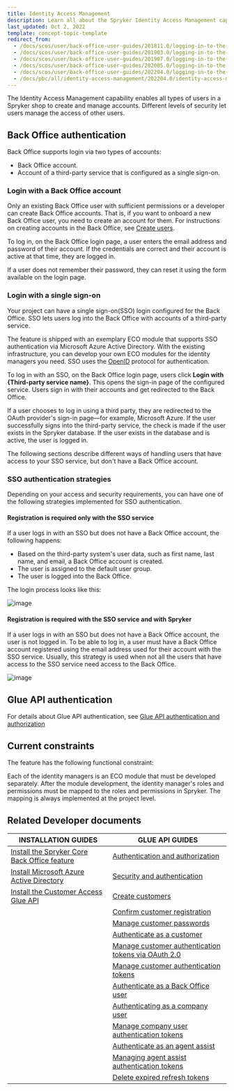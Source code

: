 ```yaml
---
title: Identity Access Management
description: Learn all about the Spryker Identity Access Management capability and how to create and manage accounts within your Spryker project.
last_updated: Oct 2, 2022
template: concept-topic-template
redirect_from:
  - /docs/scos/user/back-office-user-guides/201811.0/logging-in-to-the-back-office.html
  - /docs/scos/user/back-office-user-guides/201903.0/logging-in-to-the-back-office.html
  - /docs/scos/user/back-office-user-guides/201907.0/logging-in-to-the-back-office.html
  - /docs/scos/user/back-office-user-guides/202005.0/logging-in-to-the-back-office.html
  - /docs/scos/user/back-office-user-guides/202204.0/logging-in-to-the-back-office.html
  - /docs/pbc/all/identity-access-management/202204.0/identity-access-management.html
---
```


The Identity Access Management capability enables all types of users in a Spryker shop to create and manage accounts. Different levels of security let users manage the access of other users.

## Back Office authentication

Back Office supports login via two types of accounts:

- Back Office account.
- Account of a third-party service that is configured as a single sign-on.

### Login with a Back Office account

Only an existing Back Office user with sufficient permissions or a developer can create Back Office accounts. That is, if you want to onboard a new Back Office user, you need to create an account for them. For instructions on creating accounts in the Back Office, see [Create users](/docs/pbc/all/user-management/latest/base-shop/manage-in-the-back-office/manage-users/create-users.html).


To log in, on the Back Office login page, a user enters the email address and password of their account. If the credentials are correct and their account is active at that time, they are logged in.

If a user does not remember their password, they can reset it using the form available on the login page.

### Login with a single sign-on

Your project can have a single sign-on(SSO) login configured for the Back Office. SSO lets users log into the Back Office with accounts of a third-party service.

The feature is shipped with an exemplary ECO module that supports SSO authentication via Microsoft Azure Active Directory. With the existing infrastructure, you can develop your own ECO modules for the identity managers you need. SSO uses the [OpenID](https://en.wikipedia.org/wiki/OpenID) protocol for authentication.

To log in with an SSO, on the Back Office login page, users click **Login with {Third-party service name}**. This opens the sign-in page of the configured service. Users sign in with their accounts and get redirected to the Back Office.

If a user chooses to log in using a third party, they are redirected to the OAuth provider's sign-in page—for example, Microsoft Azure. If the user successfully signs into the third-party service, the check is made if the user exists in the Spryker database. If the user exists in the database and is active, the user is logged in.

The following sections describe different ways of handling users that have access to your SSO service, but don't have a Back Office account.

### SSO authentication strategies

Depending on your access and security requirements, you can have one of the following strategies implemented for SSO authentication.


#### Registration is required only with the SSO service

If a user logs in with an SSO but does not have a Back Office account, the following happens:
- Based on the third-party system's user data, such as first name, last name, and email, a Back Office account is created.
- The user is assigned to the default user group.
- The user is logged into the Back Office.

The login process looks like this:

![image](https://confluence-connect.gliffy.net/embed/image/5b0f6ab5-d4d5-4b53-b82a-d73bec9c81ea.png?utm_medium=live&utm_source=custom)

#### Registration is required with the SSO service and with Spryker

If a user logs in with an SSO but does not have a Back Office account, the user is not logged in. To be able to log in, a user must have a Back Office account registered using the email address used for their account with the SSO service. Usually, this strategy is used when not all the users that have access to the SSO service need access to the Back Office.


![image](https://confluence-connect.gliffy.net/embed/image/5b0f6ab5-d4d5-4b53-b82a-d73bec9c81ea.png?utm_medium=live&utm_source=custom)

## Glue API authentication

For details about Glue API authentication, see [Glue API authentication and authorization](/docs/dg/dev/glue-api/latest/authentication-and-authorization.html)

## Current constraints

The feature has the following functional constraint:

Each of the identity managers is an ECO module that must be developed separately. After the module development, the identity manager's roles and permissions must be mapped to the roles and permissions in Spryker. The mapping is always implemented at the project level.



## Related Developer documents

|INSTALLATION GUIDES  | GLUE API GUIDES |
| - | - |
| [Install the Spryker Core Back Office feature](/docs/pbc/all/identity-access-management/latest/install-and-upgrade/install-the-spryker-core-back-office-feature.html)  | [Authentication and authorization](/docs/dg/dev/glue-api/latest/authentication-and-authorization.html) |
| [Install Microsoft Azure Active Directory](/docs/pbc/all/identity-access-management/latest/install-and-upgrade/install-microsoft-azure-active-directory.html)   | [Security and authentication](/docs/dg/dev/glue-api/latest/security-and-authentication.html) |
| [Install the Customer Access Glue API](/docs/pbc/all/identity-access-management/latest/install-and-upgrade/install-the-customer-access-glue-api.html) |  [Create customers](/docs/pbc/all/identity-access-management/latest/manage-using-glue-api/glue-api-create-customers.html) |
| | [Confirm customer registration](/docs/pbc/all/identity-access-management/latest/manage-using-glue-api/glue-api-confirm-customer-registration.html) |
| | [Manage customer passwords](/docs/pbc/all/identity-access-management/latest/manage-using-glue-api/glue-api-manage-customer-passwords.html) |
| | [Authenticate as a customer](/docs/pbc/all/identity-access-management/latest/manage-using-glue-api/glue-api-authenticate-as-a-customer.html) |
| | [Manage customer authentication tokens via OAuth 2.0](/docs/pbc/all/identity-access-management/latest/manage-using-glue-api/glue-api-manage-customer-authentication-tokens-via-oauth-2.0.html) |
| | [Manage customer authentication tokens](/docs/pbc/all/identity-access-management/latest/manage-using-glue-api/glue-api-manage-customer-authentication-tokens.html) |
| | [Authenticate as a Back Office user](/docs/pbc/all/identity-access-management/latest/manage-using-glue-api/glue-api-authenticate-as-a-back-office-user.html) |
| | [Authenticating as a company user](/docs/pbc/all/identity-access-management/latest/manage-using-glue-api/glue-api-authenticate-as-a-company-user.html) |
| | [Manage company user authentication tokens](/docs/pbc/all/identity-access-management/latest/manage-using-glue-api/glue-api-manage-company-user-authentication-tokens.html) |
| | [Authenticate as an agent assist](/docs/pbc/all/identity-access-management/latest/manage-using-glue-api/glue-api-authenticate-as-an-agent-assist.html) |
| | [Managing agent assist authentication tokens](/docs/pbc/all/identity-access-management/latest/manage-using-glue-api/glue-api-manage-agent-assist-authentication-tokens.html) |
| | [Delete expired refresh tokens](/docs/pbc/all/identity-access-management/latest/manage-using-glue-api/glue-api-delete-expired-refresh-tokens.html) |
